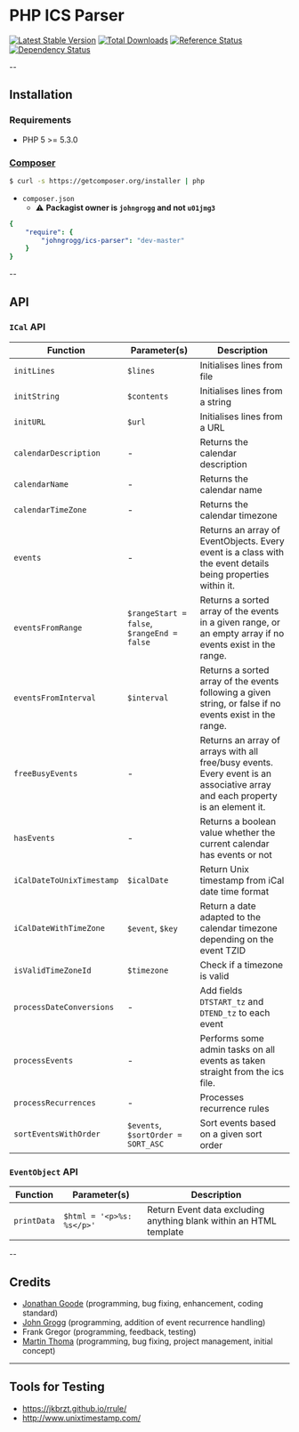 # PHP ICS Parser

[![Latest Stable Version](https://poser.pugx.org/johngrogg/ics-parser/v/stable.png "Latest Stable Version")](https://packagist.org/packages/johngrogg/ics-parser)
[![Total Downloads](https://poser.pugx.org/johngrogg/ics-parser/downloads.png "Total Downloads")](https://packagist.org/packages/johngrogg/ics-parser)
[![Reference Status](https://www.versioneye.com/php/johngrogg:ics-parser/reference_badge.svg?style=flat "Reference Status")](https://www.versioneye.com/php/johngrogg:ics-parser/references)
[![Dependency Status](https://www.versioneye.com/php/johngrogg:ics-parser/badge.svg "Dependency Status")](https://www.versioneye.com/php/johngrogg:ics-parser)

--

## Installation

### Requirements
  - PHP 5 >= 5.3.0

### [Composer](http://getcomposer.org)

```bash
$ curl -s https://getcomposer.org/installer | php
```

- `composer.json`
  - :warning: **Packagist owner is `johngrogg` and not `u01jmg3`**

```yaml
{
    "require": {
        "johngrogg/ics-parser": "dev-master"
    }
}
```

--

## API

### `ICal` API

| Function                  | Parameter(s)                               | Description                                                                                                                   |
|---------------------------|--------------------------------------------|-------------------------------------------------------------------------------------------------------------------------------|
| `initLines`               | `$lines`                                   | Initialises lines from file                                                                                                   |
| `initString`              | `$contents`                                | Initialises lines from a string                                                                                               |
| `initURL`                 | `$url`                                     | Initialises lines from a URL                                                                                                  |
| `calendarDescription`     | -                                          | Returns the calendar description                                                                                              |
| `calendarName`            | -                                          | Returns the calendar name                                                                                                     |
| `calendarTimeZone`        | -                                          | Returns the calendar timezone                                                                                                 |
| `events`                  | -                                          | Returns an array of EventObjects. Every event is a class with the event details being properties within it.                   |
| `eventsFromRange`         | `$rangeStart = false`, `$rangeEnd = false` | Returns a sorted array of the events in a given range, or an empty array if no events exist in the range.                     |
| `eventsFromInterval`      | `$interval`                                | Returns a sorted array of the events following a given string, or false if no events exist in the range.                      |
| `freeBusyEvents`          | -                                          | Returns an array of arrays with all free/busy events. Every event is an associative array and each property is an element it. |
| `hasEvents`               | -                                          | Returns a boolean value whether the current calendar has events or not                                                        |
| `iCalDateToUnixTimestamp` | `$icalDate`                                | Return Unix timestamp from iCal date time format                                                                              |
| `iCalDateWithTimeZone`    | `$event`, `$key`                           | Return a date adapted to the calendar timezone depending on the event TZID                                                    |
| `isValidTimeZoneId`       | `$timezone`                                | Check if a timezone is valid                                                                                                  |
| `processDateConversions`  | -                                          | Add fields `DTSTART_tz` and `DTEND_tz` to each event                                                                          |
| `processEvents`           | -                                          | Performs some admin tasks on all events as taken straight from the ics file.                                                  |
| `processRecurrences`      | -                                          | Processes recurrence rules                                                                                                    |
| `sortEventsWithOrder`     | `$events`, `$sortOrder = SORT_ASC`         | Sort events based on a given sort order                                                                                       |

### `EventObject` API

| Function    | Parameter(s)              | Description                                                        |
|-------------|---------------------------|--------------------------------------------------------------------|
| `printData` | `$html = '<p>%s: %s</p>'` | Return Event data excluding anything blank within an HTML template |

--

## Credits
  - [Jonathan Goode](https://github.com/u01jmg3) (programming, bug fixing, enhancement, coding standard)
  - [John Grogg](john.grogg@gmail.com) (programming, addition of event recurrence handling)
  - Frank Gregor (programming, feedback, testing)
  - [Martin Thoma](info@martin-thoma.de) (programming, bug fixing, project management, initial concept)

---

## Tools for Testing

- https://jkbrzt.github.io/rrule/
- http://www.unixtimestamp.com/